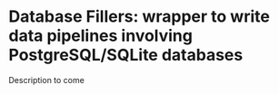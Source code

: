 # Database Fillers: wrapper to write data pipelines involving PostgreSQL/SQLite databases

Description to come